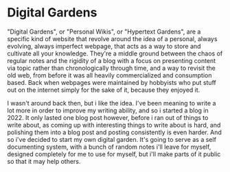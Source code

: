 # Digital Gardens

"Digital Gardens", or "Personal Wikis", or "Hypertext Gardens", are a specific kind of website that revolve around the idea of a personal, always evolving, always imperfect webpage, that acts as a way to store and cultivate all your knowledge. They're a middle ground between the chaos of regular notes and the rigidity of a blog with a focus on presenting content via topic rather than chronologically through time, and a way to revisit the old web, from before it was all heavily commercialized and consumption based. Back when webpages were maintained by hobbyists who put stuff out on the internet simply for the sake of it, because they enjoyed it.

I wasn't around back then, but i like the idea. I've been meaning to write a lot more in order to improve my writing ability, and so i started a blog in 2022. It only lasted one blog post however, before i ran out of things to write about, as coming up with interesting things to write about is hard, and polishing them into a blog post and posting consistently is even harder. And so i've decided to start my own digital garden. It's going to serve as a self documenting system, with a bunch of random notes i'll leave for myself, designed completely for me to use for myself, but i'll make parts of it public so that it may help others.